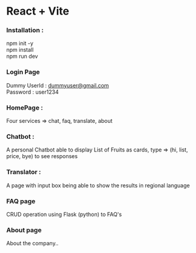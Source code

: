 # React + Vite
### Installation :
npm init -y\
npm install\
npm run dev

### Login Page
Dummy UserId : dummyuser@gmail.com\
Password : user1234

### HomePage :
Four services => chat, faq, translate, about 

### Chatbot :
 A personal Chatbot able to display List of Fruits as cards, type => (hi, list, price, bye) to see responses
 
### Translator : 
A page with input box being able to show the results in
regional language

### FAQ page
CRUD operation using Flask (python) to FAQ's

### About page
About the company..

